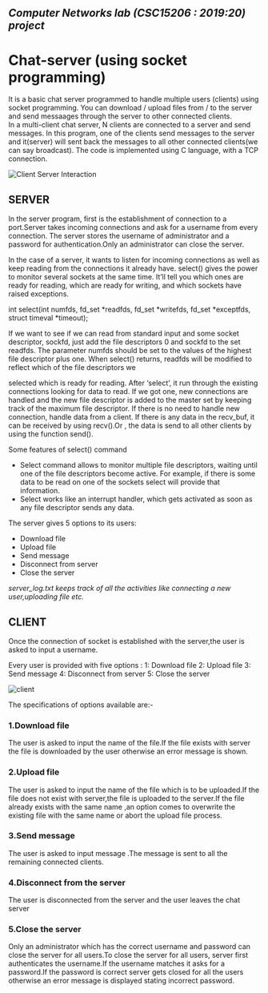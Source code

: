 ## _Computer Networks lab (CSC15206 : 2019:20) project_

# **Chat-server (using socket programming)**
It is a basic chat server programmed to handle multiple users (clients) using socket programming. You can download / upload files from / to the server and send messaages through the server to other connected clients.  
In a multi-client chat server, N clients are connected to a server and send messages. In this program, one of the clients send messages to the server and it(server) will sent back the messages to all other connected clients(we can say broadcast). The code is implemented using C language, with a TCP connection.  

![Client Server Interaction](http://vidyakv.files.wordpress.com/2011/12/cs-120-3-3341.png)

## SERVER
In the server program, first is the establishment of connection to a port.Server takes incoming connections and ask for a username from every connection.
The server stores the username of administrator and a password for authentication.Only an administrator can close the server.

In the case of a server, it wants to listen for incoming connections as well as keep reading from the connections it already have. select() gives the power to monitor several sockets at the same time. It’ll tell you which ones are ready for reading, which are ready for writing, and which sockets have raised exceptions.

int select(int numfds, fd_set *readfds, fd_set *writefds, fd_set *exceptfds, struct timeval *timeout);

If we want to see if we can read from standard input and some socket descriptor, sockfd, just add the file descriptors 0 and sockfd to the set readfds. The parameter numfds should be set to the values of the highest file descriptor plus one. When select() returns, readfds will be modified to reflect which of the file descriptors we

selected which is ready for reading. After ‘select’, it run through the existing connections looking for data to read. If we got one, new connections are handled and the new file descriptor is added to the master set by keeping track of the maximum file descriptor. If there is no need to handle new connection, handle data from a client. If there is any data in the recv_buf, it can be received by using recv().Or , the data is send to all other clients by using the function send().

Some features of select() command
* Select command allows to monitor multiple file descriptors, waiting until one of the file descriptors become active.
For example, if there is some data to be read on one of the sockets select will provide that information.
* Select works like an interrupt handler, which gets activated as soon as any file descriptor sends any data.

The server gives 5 options to its users:
* Download file
* Upload file
* Send message
* Disconnect from server
* Close the server

_server_log.txt keeps track of all the activities like connecting a new user,uploading file etc._


## CLIENT

Once the connection of socket is established with the server,the user is asked to input a username.

Every user is provided with five options :
1: Download file
2: Upload file
3: Send message
4: Disconnect from server
5: Close the server

![client](https://user-images.githubusercontent.com/37210366/64455790-29a4f500-d10c-11e9-818c-37a9d2b22999.png)

The specifications of options available are:-
### 1.Download file
   The user is asked to input the name of the file.If the file exists with server the file is downloaded by the user otherwise an error message is shown.
   
### 2.Upload file
   The user is asked to input the name of the file which is to be uploaded.If the file does not exist with server,the file is    uploaded to the server.If the file already exists with the same name ,an option comes to overwrite the existing file with  the same name or abort the upload file process.     
   
### 3.Send message
   The user is asked to input message .The message is sent to all the remaining connected clients.
   
### 4.Disconnect from the server
   The user is disconnected from the server and the user leaves the chat server
   
### 5.Close the server
   Only an administrator which has the correct username and password can close the server for all users.To close the server     for all users, server first authenticates the username.If the username matches it asks for a password.If the password is       correct server gets closed for all the users otherwise an error message is displayed stating incorrect password.
